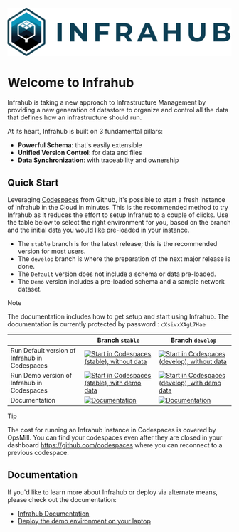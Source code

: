 
<!-- markdownlint-disable -->
![](./docs/media/Infrahub-horizontal.svg)
<!-- markdownlint-restore -->

# Welcome to Infrahub

Infrahub is taking a new approach to Infrastructure Management by providing a new generation of datastore to organize and control all the data that defines how an infrastructure should run.

At its heart, Infrahub is built on 3 fundamental pillars:

- **Powerful Schema**: that's easily extensible
- **Unified Version Control**: for data and files
- **Data Synchronization**: with traceability and ownership

## Quick Start

Leveraging [Codespaces](https://docs.github.com/en/codespaces/overview) from Github, it's possible to start a fresh instance of Infrahub in the Cloud in minutes. This is the recommended method to try Infrahub as it reduces the effort to setup Infrahub to a couple of clicks. Use the table below to select the right environment for you, based on the branch and the initial data you would like pre-loaded in your instance.

- The `stable` branch is for the latest release; this is the recommended version for most users.
- The `develop` branch is where the preparation of the next major release is done.
- The `Default` version does not include a schema or data pre-loaded.
- The `Demo` version includes a pre-loaded schema and a sample network dataset.

> [!NOTE]
> The documentation includes how to get setup and start using Infrahub. The documentation is currently protected by password : `cXsivxXAgL7Hae`

|  | Branch `stable` | Branch `develop` |
|---|---|---|
| Run Default version of Infrahub in Codespaces | [![Start in Codespaces (stable), without data](https://img.shields.io/badge/Start%20stable%20version-0B6581?style=for-the-badge)]( https://codespaces.new/opsmill/infrahub?devcontainer_path=.devcontainer%2Fdevcontainer.json&ref=stable ) | [![Start in Codespaces (develop), without data](https://img.shields.io/badge/Start%20develop%20version-0B6581?style=for-the-badge)]( https://codespaces.new/opsmill/infrahub?devcontainer_path=.devcontainer%2Fdevcontainer.json&ref=develop ) |
| Run Demo version of Infrahub in Codespaces | [![Start in Codespaces (stable), with demo data](https://img.shields.io/badge/Start%20stable%20version%20demo%20data-0D3F54?style=for-the-badge)]( https://codespaces.new/opsmill/infrahub?devcontainer_path=.devcontainer%2Fdemo-container%2Fdevcontainer.json&ref=stable ) | [![Start in Codespaces (develop), with demo data](https://img.shields.io/badge/Start%20develop%20version%20demo%20data-0D3F54?style=for-the-badge)]( https://codespaces.new/opsmill/infrahub?devcontainer_path=.devcontainer%2Fdemo-container%2Fdevcontainer.json&ref=develop) |
| Documentation | [![Documentation](https://img.shields.io/badge/Documentation%20for%20stable-0B97BB?style=for-the-badge)](https://docs.infrahub.app/) | [![Documentation](https://img.shields.io/badge/Documentation%20for%20develop-0B97BB?style=for-the-badge)](https://develop.infrahub.pages.dev/) |

> [!TIP]
> The cost for running an Infrahub instance in Codespaces is covered by OpsMill. You can find your codespaces even after they are closed in your dashboard https://github.com/codespaces where you can reconnect to a previous codespace.

## Documentation

If you'd like to learn more about Infrahub or deploy via alternate means, please check out the documentation:

- [Infrahub Documentation](https://docs.infrahub.app/)
- [Deploy the demo environment on your laptop](https://docs.infrahub.app/tutorials/getting-started/#prepare-the-demo-environment)
